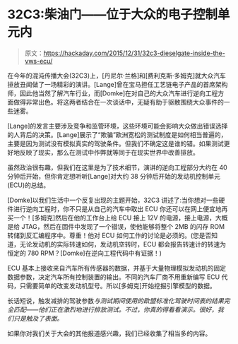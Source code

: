 # 32C3:柴油门——位于大众的电子控制单元内

> 原文：<https://hackaday.com/2015/12/31/32c3-dieselgate-inside-the-vws-ecu/>

在今年的混沌传播大会(32C3)上，[丹尼尔·兰格]和[费利克斯·多姆克]就大众汽车排放丑闻做了一场精彩的演讲。[Lange]曾在宝马担任工艺链电子产品的首席架构师，因此他当然了解汽车行业，而[Domke]在对自己的大众汽车进行逆向工程方面做得非常出色。将这两者结合在一次谈话中，无疑有助于驱散围绕大众事件的一些迷雾。

[Lange]的发言主要涉及竞争和监管环境，这些环境可能会影响大众做出错误选择的人背后的决策。[Lange]展示了“欺骗”欧洲宽松的测试制度是如何相当普遍的，主要是因为测试没有模拟真实的驾驶条件。但我们不确定这是谁的错。如果测试更好地反映了现实，那么在测试中作弊就等同于在现实世界中改善排放。

虽然政治很有趣，但我们在这里是为了技术细节，演讲的逆向工程部分大约在 40 分钟后开始，但你肯定想听听[Lange]对大约 38 分钟后开始的发动机控制单元(ECU)的总结。

[Domke]以我们生活中一个反复出现的主题开始，32C3 讲述了:当你想对一些硬件进行逆向工程时，你不只是从自己的汽车中取出 ECU 你还可以在网上便宜地再买一个！[多姆克]然后在他的工作台上给 ECU 接上 12V 的电源，接上电源，大概是给 JTAG，然后在固件中发现了一个错误，使他能够将整个 2MB 的闪存 ROM 转储到反汇编程序中。尊重！他对 ECU 如何工作的讨论是必须的。(您是否知道，无论发动机的实际转速如何，发动机空转时，ECU 都会报告转速计的转速为恒定的 780 RPM？[Domke]在逆向工程代码中有证据！)

ECU 基本上接收来自汽车所有传感器的数据，并基于大量物理模拟发动机的固定数据参数，决定汽车所有控制装置的输出。不同的汽车厂商不用重新编写 ECU 代码，只需要简单的改变发动机型号。所以[多姆克]开始挖掘引擎模型的数据。

长话短说，触发减排的驾驶参数*与测试期间使用的欧盟标准化驾驶时间表的结果完全匹配——他们正在激烈地进行排放测试。不过，你真的得看看演示。很好，我们只是触及了表面。*

如果你对我们关于大会的其他报道感兴趣，我们已经收集了相当多的内容。